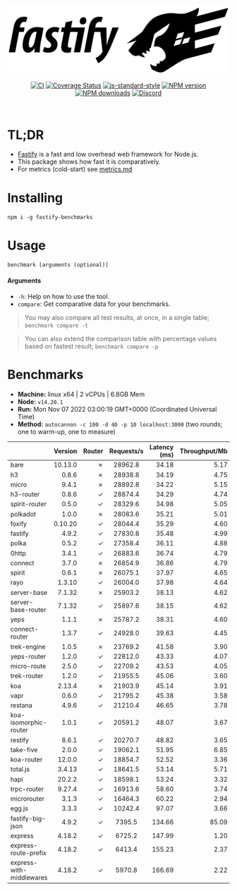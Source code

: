 <div align="center">
  <img src="https://github.com/fastify/graphics/raw/HEAD/fastify-landscape-outlined.svg" width="650" height="auto"/>
</div>

<div align="center">

[![CI](https://github.com/fastify/fastify/workflows/ci/badge.svg)](https://github.com/fastify/fastify/actions/workflows/ci.yml)
[![Coverage Status](https://coveralls.io/repos/github/fastify/fastify/badge.svg?branch=master)](https://coveralls.io/github/fastify/fastify?branch=master)
[![js-standard-style](https://img.shields.io/badge/code%20style-standard-brightgreen.svg?style=flat)](http://standardjs.com/)
[![NPM version](https://img.shields.io/npm/v/fastify.svg?style=flat)](https://www.npmjs.com/package/fastify)
[![NPM downloads](https://img.shields.io/npm/dm/fastify.svg?style=flat)](https://www.npmjs.com/package/fastify) [![Discord](https://img.shields.io/discord/725613461949906985)](https://discord.gg/fastify)

</div>
<br />

# TL;DR

* [Fastify](https://github.com/fastify/fastify) is a fast and low overhead web framework for Node.js.
* This package shows how fast it is comparatively.
* For metrics (cold-start) see [metrics.md](./METRICS.md)

# Installing

```
npm i -g fastify-benchmarks
```

# Usage

```
benchmark [arguments (optional)]
```

#### Arguments

* `-h`: Help on how to use the tool.
* `compare`: Get comparative data for your benchmarks.

> You may also compare all test results, at once, in a single table; `benchmark compare -t`

> You can also extend the comparison table with percentage values based on fastest result; `benchmark compare -p`
# Benchmarks

* __Machine:__ linux x64 | 2 vCPUs | 6.8GB Mem
* __Node:__ `v14.20.1`
* __Run:__ Mon Nov 07 2022 03:00:19 GMT+0000 (Coordinated Universal Time)
* __Method:__ `autocannon -c 100 -d 40 -p 10 localhost:3000` (two rounds; one to warm-up, one to measure)

|                          | Version | Router | Requests/s | Latency (ms) | Throughput/Mb |
| :--                      | --:     | --:    | :-:        | --:          | --:           |
| bare                     | 10.13.0 | ✗      | 28962.8    | 34.18        | 5.17          |
| h3                       | 0.8.6   | ✗      | 28938.8    | 34.19        | 4.75          |
| micro                    | 9.4.1   | ✗      | 28892.8    | 34.22        | 5.15          |
| h3-router                | 0.8.6   | ✓      | 28874.4    | 34.29        | 4.74          |
| spirit-router            | 0.5.0   | ✓      | 28329.6    | 34.98        | 5.05          |
| polkadot                 | 1.0.0   | ✗      | 28083.6    | 35.21        | 5.01          |
| foxify                   | 0.10.20 | ✓      | 28044.4    | 35.29        | 4.60          |
| fastify                  | 4.9.2   | ✓      | 27830.8    | 35.48        | 4.99          |
| polka                    | 0.5.2   | ✓      | 27358.4    | 36.11        | 4.88          |
| 0http                    | 3.4.1   | ✓      | 26883.6    | 36.74        | 4.79          |
| connect                  | 3.7.0   | ✗      | 26854.9    | 36.86        | 4.79          |
| spirit                   | 0.6.1   | ✗      | 26075.1    | 37.97        | 4.65          |
| rayo                     | 1.3.10  | ✓      | 26004.0    | 37.98        | 4.64          |
| server-base              | 7.1.32  | ✗      | 25903.2    | 38.13        | 4.62          |
| server-base-router       | 7.1.32  | ✓      | 25897.6    | 38.15        | 4.62          |
| yeps                     | 1.1.1   | ✗      | 25787.2    | 38.31        | 4.60          |
| connect-router           | 1.3.7   | ✓      | 24928.0    | 39.63        | 4.45          |
| trek-engine              | 1.0.5   | ✗      | 23769.2    | 41.58        | 3.90          |
| yeps-router              | 1.2.0   | ✓      | 22812.0    | 43.33        | 4.07          |
| micro-route              | 2.5.0   | ✓      | 22709.2    | 43.53        | 4.05          |
| trek-router              | 1.2.0   | ✓      | 21955.5    | 45.06        | 3.60          |
| koa                      | 2.13.4  | ✗      | 21903.9    | 45.14        | 3.91          |
| vapr                     | 0.6.0   | ✓      | 21795.2    | 45.38        | 3.58          |
| restana                  | 4.9.6   | ✓      | 21210.4    | 46.65        | 3.78          |
| koa-isomorphic-router    | 1.0.1   | ✓      | 20591.2    | 48.07        | 3.67          |
| restify                  | 8.6.1   | ✓      | 20270.7    | 48.82        | 3.65          |
| take-five                | 2.0.0   | ✓      | 19062.1    | 51.95        | 6.85          |
| koa-router               | 12.0.0  | ✓      | 18854.7    | 52.52        | 3.36          |
| total.js                 | 3.4.13  | ✓      | 18641.5    | 53.14        | 5.71          |
| hapi                     | 20.2.2  | ✓      | 18598.1    | 53.24        | 3.32          |
| trpc-router              | 9.27.4  | ✓      | 16913.6    | 58.60        | 3.74          |
| microrouter              | 3.1.3   | ✓      | 16464.3    | 60.22        | 2.94          |
| egg.js                   | 3.3.3   | ✓      | 10242.4    | 97.07        | 3.66          |
| fastify-big-json         | 4.9.2   | ✓      | 7395.5     | 134.66       | 85.09         |
| express                  | 4.18.2  | ✓      | 6725.2     | 147.99       | 1.20          |
| express-route-prefix     | 4.18.2  | ✓      | 6413.4     | 155.23       | 2.37          |
| express-with-middlewares | 4.18.2  | ✓      | 5970.8     | 166.69       | 2.22          |
